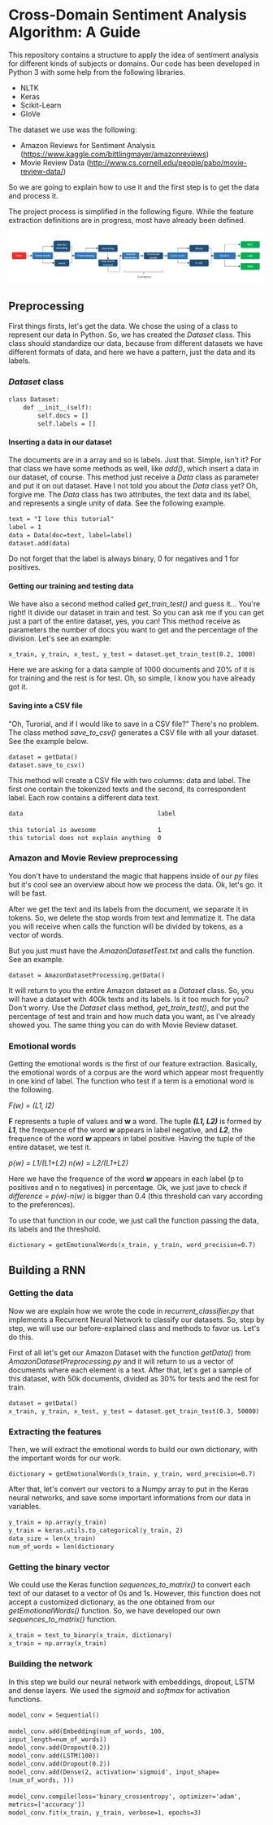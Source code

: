 # Cross-Domain Sentiment Analysis Algorithm: A Guide

This repository contains a structure to apply the idea of sentiment analysis for different kinds of subjects or domains. Our code has been developed in Python 3 with some help from the following libraries.
 
 * NLTK
 * Keras
 * Scikit-Learn
 * GloVe
 
The dataset we use was the following:
 
 * Amazon Reviews for Sentiment Analysis (https://www.kaggle.com/bittlingmayer/amazonreviews)
 * Movie Review Data (http://www.cs.cornell.edu/people/pabo/movie-review-data/)
 
So we are going to explain how to use it and the first step is to get the data and process it.
 
The project process is simplified in the following figure. While the feature extraction definitions are in progress, most have already been defined. 
 
 ![Pipeline](Classes/pipeline.PNG)
 
 ## Preprocessing
 
First things firsts, let's get the data. We chose the using of a class to represent our data in Python. So, we has created the *Dataset* class. This class should standardize our data, because from different datasets we have different formats of data, and here we have a pattern, just the data and its labels.

### *Dataset* class

```
class Dataset:
    def __init__(self):
        self.docs = []
        self.labels = []
```

#### Inserting a data in our dataset
The documents are in a array and so is labels. Just that. Simple, isn't it? For that class we have some methods as well, like *add()*, which insert a data in our dataset, of course. This method just receive a *Data* class as parameter and put it on out dataset. Have I not told you about the *Data* class yet? Oh, forgive me. The *Data* class has two attributes, the text data and its label, and represents a single unity of data. See the following example.

```
text = "I love this tutorial"
label = 1
data = Data(doc=text, label=label)
dataset.add(data)
```
Do not forget that the label is always binary, 0 for negatives and 1 for positives.

#### Getting our training and testing data
We have also a second method called *get_train_test()* and guess it... You're right! It divide our dataset in train and test. So you can ask me if you can get just a part of the entire dataset, yes, you can! This method receive as parameters the number of docs you want to get and the percentage of the division. Let's see an example:

```
x_train, y_train, x_test, y_test = dataset.get_train_test(0.2, 1000)
```

Here we are asking for a data sample of 1000 documents and 20% of it is for training and the rest is for test. Oh, so simple, I know you have already got it.

#### Saving into a CSV file
"Oh, Turorial, and if I would like to save in a CSV file?" There's no problem. The class method *save_to_csv()* generates a CSV file with all your dataset. See the example below.

```
dataset = getData()
dataset.save_to_csv()
```
This method will create a CSV file with two columns: data and label. The first one contain the tokenized texts and the second, its correspondent label. Each row contains a different data text.

```
data                                     label

this tutorial is awesome                 1
this tutorial does not explain anything  0
```

### Amazon and Movie Review preprocessing

You don't have to understand the magic that happens inside of our *py* files but it's cool see an overview about how we process the data. Ok, let's go. It will be fast.

After we get the text and its labels from the document, we separate it in tokens. So, we delete the stop words from text and lemmatize it. The data you will receive when calls the function will be divided by tokens, as a vector of words.

But you just must have the *AmazonDatasetTest.txt* and calls the function. See an example.

```
dataset = AmazonDatasetProcessing.getData()
```
It will return to you the entire Amazon dataset as a *Dataset* class. So, you will have a dataset with 400k texts and its labels. Is it too much for you? Don't worry. Use the *Dataset* class method, *get_train_test()*, and put the percentage of test and train and how much data you want, as I've already showed you. The same thing you can do with Movie Review dataset.

### Emotional words

Getting the emotional words is the first of our feature extraction. Basically, the emotional words of a corpus are the word which appear most frequently in one kind of label. The function who test if a term is a emotional word is the following.

*F(w) = (L1, l2)*

**F** represents a tuple of values and **w** a word. The tuple ***(L1, L2)*** is formed by ***L1***, the frequence of the word ***w*** appears in label negative, and ***L2***, the frequence of the word ***w*** appears in label positive. Having the tuple of the entire dataset, we test it.

*p(w) = L1/(L1+L2)
n(w) = L2/(L1+L2)*

Here we have the frequence of the word ***w*** appears in each label (p to positives and n to negatives) in percentage. Ok, we just jave to check if *difference = p(w)-n(w)* is bigger than 0.4 (this threshold can vary according to the preferences).

To use that function in our code, we just call the function passing the data, its labels and the threshold.

```
dictionary = getEmotionalWords(x_train, y_train, word_precision=0.7)
```

## Building a RNN

### Getting the data
Now we are explain how we wrote the code in *recurrent_classifier.py* that implements a Recurrent Neural Network to classify our datasets. So, step by step, we will use our before-explained class and methods to favor us. Let's do this.

First of all let's get our Amazon Dataset with the function *getData()* from *AmazonDatasetPreprocessing.py* and it will return to us a vector of documents where each element is a text. After that, let's get a sample of this dataset, with 50k documents, divided as 30% for tests and the rest for train.
```
dataset = getData()
x_train, y_train, x_test, y_test = dataset.get_train_test(0.3, 50000)
```
### Extracting the features
Then, we will extract the emotional words to build our own dictionary, with the important words for our work. 
```
dictionary = getEmotionalWords(x_train, y_train, word_precision=0.7)
```
After that, let's convert our vectors to a Numpy array to put in the Keras neural networks, and save some important informations from our data in variables.
```
y_train = np.array(y_train)
y_train = keras.utils.to_categorical(y_train, 2)
data_size = len(x_train)
num_of_words = len(dictionary
```

### Getting the binary vector
We could use the Keras function *sequences_to_matrix()* to convert each text of our dataset to a vector of 0s and 1s. However, this function does not accept a customized dictionary, as the one obtained from our *getEmotionalWords()* function. So, we have developed our own *sequences_to_matrix()* function.
```
x_train = text_to_binary(x_train, dictionary)
x_train = np.array(x_train)
```

### Building the network
In this step we build our neural network with embeddings, dropout, LSTM and dense layers. We used the *sigmoid* and *softmax* for activation functions.
```
model_conv = Sequential()

model_conv.add(Embedding(num_of_words, 100, input_length=num_of_words))
model_conv.add(Dropout(0.2))
model_conv.add(LSTM(100))
model_conv.add(Dropout(0.2))
model_conv.add(Dense(2, activation='sigmoid', input_shape=(num_of_words, )))

model_conv.compile(loss='binary_crossentropy', optimizer='adam', metrics=['accuracy'])
model_conv.fit(x_train, y_train, verbose=1, epochs=3)
```
